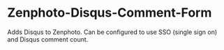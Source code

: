 # Zenphoto-Disqus-Comment-Form
Adds Disqus to Zenphoto. Can be configured to use SSO (single sign on) and Disqus comment count.
